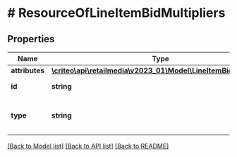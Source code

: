 # # ResourceOfLineItemBidMultipliers

## Properties

Name | Type | Description | Notes
------------ | ------------- | ------------- | -------------
**attributes** | [**\criteo\api\retailmedia\v2023_01\Model\LineItemBidMultipliers**](LineItemBidMultipliers.md) |  | [optional]
**id** | **string** | Id of the entity | [optional]
**type** | **string** | Canonical type name of the entity | [optional]

[[Back to Model list]](../../README.md#models) [[Back to API list]](../../README.md#endpoints) [[Back to README]](../../README.md)
